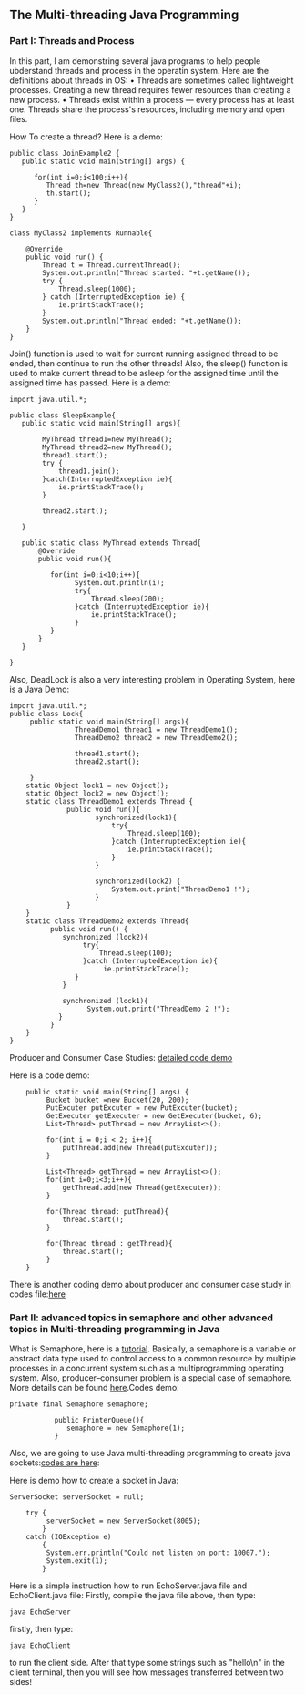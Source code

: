 ## The Multi-threading Java Programming

### Part I: Threads and Process

In this part, I am demonstring several java programs to help people ubderstand threads and process in the operatin system. Here are the definitions about threads in OS:
• Threads are sometimes called lightweight processes. Creating a new thread requires fewer resources than creating a new process.
• Threads exist within a process — every process has at least one. Threads share the process's resources, including memory and open files.

How To create a thread? Here is a demo:
```
public class JoinExample2 {
   public static void main(String[] args) {

      for(int i=0;i<100;i++){
         Thread th=new Thread(new MyClass2(),"thread"+i);
         th.start();
      }
   }
}
 
class MyClass2 implements Runnable{
 
    @Override
    public void run() {
    	Thread t = Thread.currentThread();
        System.out.println("Thread started: "+t.getName());
        try {
            Thread.sleep(1000);
        } catch (InterruptedException ie) {
            ie.printStackTrace();
        }
        System.out.println("Thread ended: "+t.getName());    
    }
}
```
Join() function is used to wait for current running assigned thread to be ended, then continue to run the other threads! Also, the sleep() function is used to make current thread to be asleep for the assigned time until the assigned time has passed. Here is a demo:
```
import java.util.*;

public class SleepExample{
   public static void main(String[] args){

        MyThread thread1=new MyThread();
        MyThread thread2=new MyThread();
        thread1.start();
        try {
            thread1.join();
        }catch(InterruptedException ie){
            ie.printStackTrace();
        }

        thread2.start();

   }

   public static class MyThread extends Thread{
       @Override
       public void run(){

          for(int i=0;i<10;i++){
                System.out.println(i);
                try{
                    Thread.sleep(200);
                }catch (InterruptedException ie){
                    ie.printStackTrace();
                }
          }
       }
   }

}
```  
Also, DeadLock is also a very interesting problem in Operating System, here is a Java Demo:
```
import java.util.*;
public class Lock{
     public static void main(String[] args){
                ThreadDemo1 thread1 = new ThreadDemo1();
                ThreadDemo2 thread2 = new ThreadDemo2();

                thread1.start();
                thread2.start();                

     }
    static Object lock1 = new Object();
    static Object lock2 = new Object();
    static class ThreadDemo1 extends Thread {
              public void run(){
                     synchronized(lock1){
                         try{
                             Thread.sleep(100);
                         }catch (InterruptedException ie){
                             ie.printStackTrace();
                         }
                     }

                     synchronized(lock2) {
                         System.out.print("ThreadDemo1 !");
                     }
              }
    }
    static class ThreadDemo2 extends Thread{
          public void run() {
             synchronized (lock2){
                  try{
                      Thread.sleep(100);
                  }catch (InterruptedException ie){
                       ie.printStackTrace();  
                }
             }

             synchronized (lock1){
                   System.out.print("ThreadDemo 2 !"); 
            }
          }
    }
}
```

Producer and Consumer Case Studies: [detailed code demo](https://github.com/tiandiao123/Multi-threading-Programming/blob/master/codes/ProducerConsumer.java) 

Here is a code demo:
```
    public static void main(String[] args) {
         Bucket bucket =new Bucket(20, 200);    
         PutExcuter putExcuter = new PutExcuter(bucket);
         GetExecuter getExecuter = new GetExecuter(bucket, 6);
         List<Thread> putThread = new ArrayList<>();
         
         for(int i = 0;i < 2; i++){
             putThread.add(new Thread(putExcuter));
         }

         List<Thread> getThread = new ArrayList<>();
         for(int i=0;i<3;i++){
             getThread.add(new Thread(getExecuter));
         }

         for(Thread thread: putThread){
             thread.start();
         }

         for(Thread thread : getThread){
             thread.start();
         }
    }
```

There is another coding demo about producer and consumer case study in codes file:[here](https://github.com/tiandiao123/Multi-threading-Programming/blob/master/codes/ProducerConsumer2.java)

### Part II: advanced topics in semaphore and other advanced topics in Multi-threading programming in Java

What is Semaphore, here is a [tutorial](https://en.wikipedia.org/wiki/Semaphore_(programming)). Basically, a semaphore is a variable or abstract data type used to control access to a common resource by multiple processes in a concurrent system such as a multiprogramming operating system. Also, producer–consumer problem is a special case of semaphore. More details can be found [here](https://github.com/tiandiao123/Multi-threading-Programming/blob/master/codes/SemaphoreExample.java).Codes demo:
```
private final Semaphore semaphore;
 
           public PrinterQueue(){
              semaphore = new Semaphore(1);
           }
```

Also, we are going to use Java multi-threading programming to create java sockets:[codes are here](https://github.com/tiandiao123/Multi-threading-Programming/tree/master/Server%20and%20Client):

Here is demo how to create a socket in Java:
```
ServerSocket serverSocket = null; 

    try { 
         serverSocket = new ServerSocket(8005); 
        } 
    catch (IOException e) 
        { 
         System.err.println("Could not listen on port: 10007."); 
         System.exit(1); 
        } 
```

Here is a simple instruction how to run EchoServer.java file and EchoClient.java file:
Firstly, compile the java file above, then type:
```
java EchoServer
```
firstly, then type:
```
java EchoClient
```
to run the client side. After that type some strings such as "hello\n" in the client terminal, then you will see how messages transferred between two sides! 